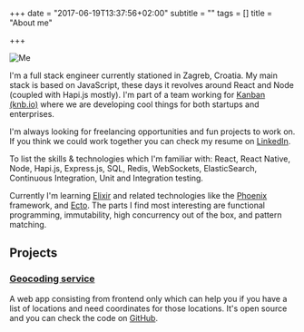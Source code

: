 +++
date = "2017-06-19T13:37:56+02:00"
subtitle = ""
tags = []
title = "About me"

+++

![Me](/img/me.png "Me")

I'm a full stack engineer currently stationed in Zagreb, Croatia. My main stack is based on JavaScript, these days it revolves around React and Node (coupled with Hapi.js mostly). I'm part of a team working for [Kanban (knb.io)](https://knb.io) where we are developing cool things for both startups and enterprises.

I'm always looking for freelancing opportunities and fun projects to work on. If you think we could work together you can check my resume on [LinkedIn](https://www.linkedin.com/in/davor-badrov-670b0312b/).

To list the skills & technologies which I'm familiar with: React, React Native, Node, Hapi.js, Express.js, SQL, Redis, WebSockets, ElasticSearch, Continuous Integration, Unit and Integration testing.

Currently I'm learning [Elixir](elixir-lang.org) and related technologies like the [Phoenix](http://phoenixframework.org/) framework, and [Ecto](https://github.com/elixir-ecto/ecto). The parts I find most interesting are functional programming, immutability, high concurrency out of the box, and pattern matching.


## Projects

### [Geocoding service](http://geocoding-services.surge.sh/)

A web app consisting from frontend only which can help you if you have a list of locations and need coordinates for those locations. It's open source and you can check the code on [GitHub](https://github.com/davorbadrov/geocoding-service).
